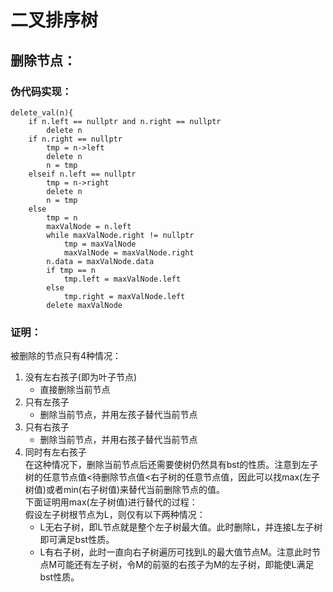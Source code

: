 # 二叉排序树
## 删除节点：
### 伪代码实现：
```
delete_val(n){
    if n.left == nullptr and n.right == nullptr
        delete n
    if n.right == nullptr
        tmp = n->left
        delete n
        n = tmp
    elseif n.left == nullptr
        tmp = n->right
        delete n
        n = tmp
    else
        tmp = n
        maxValNode = n.left
        while maxValNode.right != nullptr
            tmp = maxValNode
            maxValNode = maxValNode.right
        n.data = maxValNode.data
        if tmp == n
            tmp.left = maxValNode.left
        else
            tmp.right = maxValNode.left
        delete maxValNode

```
### 证明：
被删除的节点只有4种情况：
1. 没有左右孩子(即为叶子节点)
    - 直接删除当前节点
2. 只有左孩子
    - 删除当前节点，并用左孩子替代当前节点
3. 只有右孩子
    - 删除当前节点，并用右孩子替代当前节点
4. 同时有左右孩子<br>
在这种情况下，删除当前节点后还需要使树仍然具有bst的性质。注意到左子树的任意节点值<待删除节点值<右子树的任意节点值，因此可以找max(左子树值)或者min(右子树值)来替代当前删除节点的值。<br>
下面证明用max(左子树值)进行替代的过程：<br>
假设左子树根节点为L，则仅有以下两种情况：
    - L无右子树，即L节点就是整个左子树最大值。此时删除L，并连接L左子树即可满足bst性质。
    - L有右子树，此时一直向右子树遍历可找到L的最大值节点M。注意此时节点M可能还有左子树，令M的前驱的右孩子为M的左子树，即能使L满足bst性质。
